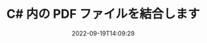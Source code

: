 ---
############################# Static ############################
layout: "auto-gen-merger"
date: 2022-09-19T14:09:29
draft: false
otherformats: ppsx ppt pptx rtf tex vdx vsdm vsdx vssm vssx vstm vstx vsx vtx xlam xls

############################# Head ############################
head_title: "C# で PDF ファイルを結合 | PDF合併"
head_description: "C# .NET ドキュメント マージ API を使用して、複数の PDF ファイルを 1 つのファイルに結合します。さまざまなドキュメントの特定のページまたはページ範囲を 1 つのドキュメントに結合します。"

############################# Header ############################
title: "C# 内の PDF ファイルを結合します"
description: "PDF を数行の .NET コードと組み合わせます。"
bg_image: "https://cms.admin.containerize.com/templates/aspose/App_Themes/V3/images/bg/header1.png"
bg_overlay: false
button:
    enable: true
    icon: "fas fa-arrow-down"
    label: "無料トライアルをダウンロード"
    link: "https://downloads.groupdocs.com/merger/net"

############################# SubMenu ############################
submenu:
    enable: true

    left:
        img_alt: "GroupDocs.Merger for .NET"
        image: "https://cms.admin.containerize.com/templates/groupdocs/images/product-logos/90x90-noborder/groupdocs-merger-net.png"
        product: "GroupDocs.Merger"
        platform: ".NET"

    middle:
        button:

            # button loop
            - link: "https://apireference.groupdocs.com/merger/net"
              text: "API リファレンス"

            # button loop
            - link: "https://github.com/groupdocs-merger"
              text: "コード例"

            # button loop
            - link: "https://products.groupdocs.app/merger/family"
              text: "ライブデモ"

            # button loop
            - link: "https://purchase.groupdocs.com/pricing/merger/net"
              text: "料金"

    right:
        link_download: "https://downloads.groupdocs.com/merger"
        link_learn: "https://docs.groupdocs.com/merger/net"
        link_buy: "https://purchase.groupdocs.com"

############################# About ############################
about:
    enable: true
    title: "GroupDocs.Merger for .NET API について"
    content: |
        [GroupDocs.Merger for .NET](/ja/merger/net/) は、複数の PDF、Microsoft Office (Word、Excel、PowerPoint、OneNote)、OpenDocument、HTML、画像、および他の多くのドキュメントを .NET アプリケーション内の 1 つのファイルにまとめます。 GroupDocs.Merger を使用すると、PDF ドキュメントを結合できるため、多くの労力を節約できます。サードパーティのソフトウェア、デスクトップ アプリケーション、またはプラグインをインストールする必要はありません。時間を無駄にして手動でファイルを結合する必要はもうありません。 GroupDocs の使命は、最高の品質を提供し、ドキュメント処理ワークフローを簡素化することです。
        
        GroupDocs.Merger API は、ファイル結合機能を必要とする企業向けソリューションに最適です。これらの API は、.NET Framework, .NET Standard, .NET Core, Mono を含むすべての主要なオペレーティング システムとプラットフォームで十分にサポートされています。

############################# Steps ############################
steps:
    enable: true
    title_left: "複数の PDF ファイルを結合する方法"
    content_left: |
        [GroupDocs.Merger for .NET](/ja/merger/net/) を使用すると、.NET の開発者は、アプリケーション内で 2 つ以上の PDF ファイルを簡単に組み合わせることができます。いくつかの簡単な手順。
        
        * **Merger** の新しいインスタンスを作成し、ソース ドキュメント パスをコンストラクター パラメーターとして渡します。
        * **Merger** クラスの **Join** を呼び出し、2 番目のソース ドキュメント パスを渡します。
        * **Merger** クラスの **Save** を呼び出して、マージされたドキュメントを保存します。

    title_right: "システム要求"
    content_right: |
        GroupDocs.Merger for .NET API は、すべての主要なプラットフォームとオペレーティング システムでサポートされています。以下のコードを実行する前に、システムに次の前提条件がインストールされていることを確認してください。

        * オペレーティング システム: Microsoft Windows、Linux、MacOS
        * 開発環境: Visual Studio, Xamarin, MonoDevelop
        * フレームワーク: .NET Framework, .NET Standard, .NET Core, Mono
        * [NuGet](https://www.nuget.org/packages/groupdocs.merger) から GroupDocs.Merger for .NET の最新バージョンをダウンロードします
         
    code: |
     {{% merger/additional-styles %}}
     {{< merger/code-merger title="C# サンプル コードを使用して PDF ファイルを結合する方法">}}

        ```csharp    
        // GroupDocs.Merger API を使用して PDF ファイルを結合します
        // 入力 PDF ドキュメントで Merger をインスタンス化する
        using (Merger merger = new Merger("input1.pdf"))
          {
            // Merger クラス インスタンスの Join メソッドを呼び出し、2 番目のソース ドキュメント パスを渡します
            merger.Join("input2.pdf");
    
            // Merger クラス インスタンスの Save メソッドを呼び出して、マージされたドキュメントを保存します。
            merger.Save("merged-file.pdf");
          }
        ```
     {{< /merger/code-merger >}}

############################# Demos ############################
demos:
    enable: true
    title: "ライブ デモ - ドキュメントを結合するためのオンライン アプリ"
    content: |
       [GroupDocs.Merger Live Demos](https://products.groupdocs.app/merger/family) Web サイトにアクセスして、複数の PDF ファイルを今すぐ結合してください。
       ライブデモには次の利点があります。
        
############################# About Formats ############################
about_formats:
    enable: true

############################# More Formats ############################
more_formats:
    enable: true
    title: "他のドキュメント形式のマージ"
    content: |
        .NET は、ファイル形式と画像の合併 API を文書化しています。以下に示すように、いくつかの一般的なドキュメント形式を組み合わせます。

############################# Back to top ###############################
back_to_top:
    enable: true
---